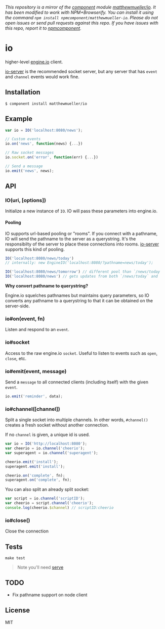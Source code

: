 *This repository is a mirror of the [component](http://component.io) module [matthewmueller/io](http://github.com/matthewmueller/io). It has been modified to work with NPM+Browserify. You can install it using the command `npm install npmcomponent/matthewmueller-io`. Please do not open issues or send pull requests against this repo. If you have issues with this repo, report it to [npmcomponent](https://github.com/airportyh/npmcomponent).*
# io

  higher-level [engine.io](http://github.com/learnboost/engine.io) client.

  [io-server](http://github.com/matthewmueller/io-server) is the recommended socket server, but any server that has `event` and `channel` events would work fine.

## Installation

    $ component install matthewmueller/io

## Example

```js
var io = IO('localhost:8080/news');

// Custom events
io.on('news', function(news) {...})

// Raw socket messages
io.socket.on('error', function(err) {...})

// Send a message
io.emit('news', news);
```

## API

### IO(uri, [options])

Initialize a new instance of `IO`. IO will pass these parameters into engine.io.

#### Pooling

IO supports url-based pooling or "rooms". If you connect with a pathname, IO will send the pathname to the server as a querystring. It's the responsibilty of the server to place these connections into rooms. [io-server](http://github.com/matthewmueller/io-server) supports this kind of pooling.

```js
IO('localhost:8080/news/today')
// internally: new EngineIO('localhost:8080/?pathname=news/today');

IO('localhost:8080/news/tomorrow') // different pool than `/news/today`
IO('localhost:8080/news') // gets updates from both `/news/today` and `/news/tomorrow`
```

**Why convert pathname to querystring?**

Engine.io squelches pathnames but maintains query parameters, so IO converts any pathname to a querystring to that it can be obtained on the server-side.

### io#on(event, fn)

Listen and respond to an `event`.

### io#socket

Access to the raw engine.io `socket`. Useful to listen to events such as `open`, `close`, etc.

### io#emit(event, message)

Send a `message` to all connected clients (including itself) with the given `event`.

```js
io.emit('reminder', data);
```

### io#channel([channel])

Split a single socket into multiple channels. In other words, `#channel()` creates a fresh socket  without another connection.

If no `channel` is given, a unique id is used.

```js
var io = IO('http://localhost:8080');
var cheerio = io.channel('cheerio');
var superagent = io.channel('superagent');

cheerio.emit('install');
superagent.emit('install');

cheerio.on('complete', fn);
superagent.on('complete', fn);
```

You can also split an already split socket:

```js
var script = io.channel('scriptID');
var cheerio = script.channel('cheerio');
console.log(cheerio.$channel) // scriptID:cheerio
```

### io#close()

Close the connection

## Tests

    make test

  > Note you'll need [serve](http://github.com/visionmedia/serve)

## TODO

* Fix pathname support on node client

## License

  MIT
